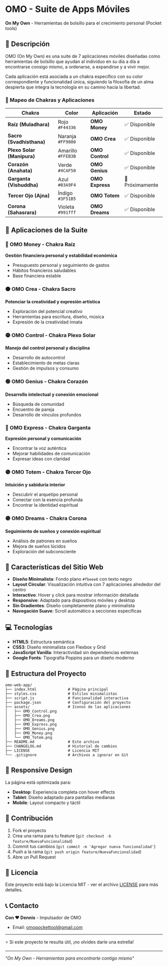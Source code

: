# OMO - Suite de Apps Móviles

**On My Own** - Herramientas de bolsillo para el crecimiento personal (Pocket tools)

## 🌟 Descripción

OMO (On My Own) es una suite de 7 aplicaciones móviles diseñadas como herramientas de bolsillo que ayudan al individuo en su día a día a encontrarse consigo mismo, a ordenarse, a expandirse y a vivir mejor.

Cada aplicación está asociada a un chakra específico con su color correspondiente y funcionalidad única, siguiendo la filosofía de un alma despierta que integra la tecnología en su camino hacia la libertad.

### 🌈 Mapeo de Chakras y Aplicaciones

| Chakra | Color | Aplicación | Estado |
|--------|-------|------------|--------|
| **Raíz (Muladhara)** | Rojo `#F44336` | **OMO Money** | ✅ Disponible |
| **Sacro (Svadhisthana)** | Naranja `#FF9800` | **OMO Crea** | ✅ Disponible |
| **Plexo Solar (Manipura)** | Amarillo `#FFEB3B` | **OMO Control** | ✅ Disponible |
| **Corazón (Anahata)** | Verde `#4CAF50` | **OMO Genius** | ✅ Disponible |
| **Garganta (Vishuddha)** | Azul `#03A9F4` | **OMO Express** | 🔄 Próximamente |
| **Tercer Ojo (Ajna)** | Índigo `#3F51B5` | **OMO Totem** | ✅ Disponible |
| **Corona (Sahasrara)** | Violeta `#991fff` | **OMO Dreams** | ✅ Disponible |

## 🎯 Aplicaciones de la Suite

### 🔴 OMO Money - Chakra Raíz
**Gestión financiera personal y estabilidad económica**
- Presupuesto personal y seguimiento de gastos
- Hábitos financieros saludables
- Base financiera estable

### 🟠 OMO Crea - Chakra Sacro  
**Potenciar la creatividad y expresión artística**
- Exploración del potencial creativo
- Herramientas para escritura, diseño, música
- Expresión de la creatividad innata

### 🟡 OMO Control - Chakra Plexo Solar
**Manejo del control personal y disciplina**
- Desarrollo de autocontrol
- Establecimiento de metas claras
- Gestión de impulsos y consumo

### 🟢 OMO Genius - Chakra Corazón
**Desarrollo intelectual y conexión emocional**
- Búsqueda de comunidad
- Encuentro de pareja
- Desarrollo de vínculos profundos

### 🔵 OMO Express - Chakra Garganta
**Expresión personal y comunicación**
- Encontrar la voz auténtica
- Mejorar habilidades de comunicación
- Expresar ideas con claridad

### 🟣 OMO Totem - Chakra Tercer Ojo
**Intuición y sabiduría interior**
- Descubrir el arquetipo personal
- Conectar con la esencia profunda
- Encontrar la identidad espiritual

### 🟣 OMO Dreams - Chakra Corona
**Seguimiento de sueños y conexión espiritual**
- Análisis de patrones en sueños
- Mejora de sueños lúcidos
- Exploración del subconsciente

## 🚀 Características del Sitio Web

- **Diseño Minimalista**: Fondo plano `#fbeee6` con texto negro
- **Layout Circular**: Visualización intuitiva con 7 aplicaciones alrededor del centro
- **Interactivo**: Hover y click para mostrar información detallada
- **Responsive**: Adaptado para dispositivos móviles y desktop
- **Sin Gradientes**: Diseño completamente plano y minimalista
- **Navegación Suave**: Scroll automático a secciones específicas

## 💻 Tecnologías

- **HTML5**: Estructura semántica
- **CSS3**: Diseño minimalista con Flexbox y Grid
- **JavaScript Vanilla**: Interactividad sin dependencias externas
- **Google Fonts**: Tipografía Poppins para un diseño moderno

## 📁 Estructura del Proyecto

```
omo-web-app/
├── index.html              # Página principal
├── styles.css              # Estilos minimalistas
├── script.js               # Funcionalidad interactiva
├── package.json            # Configuración del proyecto
├── assets/                 # Iconos de las aplicaciones
│   ├── OMO_Control.png
│   ├── OMO_Crea.png
│   ├── OMO_Dreams.png
│   ├── OMO_Express.png
│   ├── OMO_Genius.png
│   ├── OMO_Money.png
│   └── OMO_Totem.png
├── README.md               # Este archivo
├── CHANGELOG.md            # Historial de cambios
├── LICENSE                 # Licencia MIT
└── .gitignore              # Archivos a ignorar en Git
```



## 📱 Responsive Design

La página está optimizada para:
- **Desktop**: Experiencia completa con hover effects
- **Tablet**: Diseño adaptado para pantallas medianas  
- **Mobile**: Layout compacto y táctil

## 🤝 Contribución

1. Fork el proyecto
2. Crea una rama para tu feature (`git checkout -b feature/NuevaFuncionalidad`)
3. Commit tus cambios (`git commit -m 'Agregar nueva funcionalidad'`)
4. Push a la rama (`git push origin feature/NuevaFuncionalidad`)
5. Abre un Pull Request

## 📄 Licencia

Este proyecto está bajo la Licencia MIT - ver el archivo [LICENSE](LICENSE) para más detalles.

## 📞 Contacto

**Con ♥️ Dennis** - Impulsador de OMO

- Email: omopockettool@gmail.com

---

⭐ Si este proyecto te resulta útil, ¡no olvides darle una estrella!

---

*"On My Own - Herramientas para encontrarte contigo mismo"* 